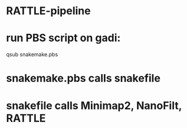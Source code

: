 # RATTLE-pipeline
# run PBS script on gadi: 
qsub snakemake.pbs
# snakemake.pbs calls snakefile
# snakefile calls Minimap2, NanoFilt, RATTLE

